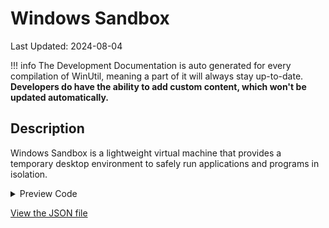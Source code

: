 ﻿# Windows Sandbox

Last Updated: 2024-08-04


!!! info
     The Development Documentation is auto generated for every compilation of WinUtil, meaning a part of it will always stay up-to-date. **Developers do have the ability to add custom content, which won't be updated automatically.**


## Description

Windows Sandbox is a lightweight virtual machine that provides a temporary desktop environment to safely run applications and programs in isolation.

<!-- BEGIN CUSTOM CONTENT -->

<!-- END CUSTOM CONTENT -->

<details>
<summary>Preview Code</summary>

```json
{
    "Content":  "Windows Sandbox",
    "category":  "Features",
    "link":  "https://christitustech.github.io/winutil/dev/features/Legacy-Windows-Panels/user",
    "panel":  "1",
    "Order":  "a021_",
    "Description":  "Windows Sandbox is a lightweight virtual machine that provides a temporary desktop environment to safely run applications and programs in isolation."
}
```
</details>

<!-- BEGIN SECOND CUSTOM CONTENT -->

<!-- END SECOND CUSTOM CONTENT -->

[View the JSON file](https://github.com/ChrisTitusTech/winutil/tree/main/config/feature.json)


